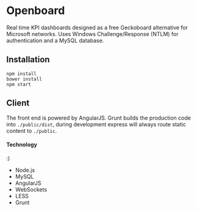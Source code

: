 # Openboard

Real time KPI dashboards designed as a free Geckoboard alternative for Microsoft networks. 
Uses Windows Challenge/Response (NTLM) for authentication and a MySQL database.

## Installation

```
npm install
bower install
npm start
```

## Client

The front end is powered by AngularJS. Grunt builds the production code into `./public/dist`, during development 
express will always route static content to `./public`.

#### Technology

:)

- Node.js
- MySQL
- AngularJS
- WebSockets
- LESS
- Grunt
